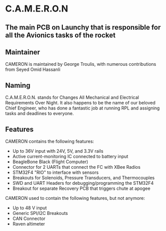 # C.A.M.E.R.O.N

## The main PCB on Launchy that is responsible for all the Avionics tasks of the rocket

## Maintainer
CAMERON is maintained by George Troulis, with numerous contributions from Seyed Omid Hassanli

## Naming
C.A.M.E.R.O.N. stands for Changes All Mechanical and Electrical Requirements Over Night. It also happens to be the name of our beloved Chief Engineer, who has done a fantastic job at running RPL and assigning tasks and deadlines to everyone.

## Features

CAMERON contains the following features:
* Up to 36V input with 24V, 5V, and 3.3V rails
* Active current-monitoring IC connected to battery input
* BeagleBone Black (Flight Computer)
* Connector for 2 UARTs that connect the FC with XBee Radios
* STM32F4 "RIO" to interface with sensors
* Breakouts for Solenoids, Pressure Transducers, and Thermocouples
* SWD and UART Headers for debugging/programming the STM32F4
* Breakout for separate Recovery PCB that triggers chute at apogee

CAMERON used to contain the following features, but not anymore:
* Up to 48 V input
* Generic SPI/I2C Breakouts
* CAN Connector
* Raven altimeter

